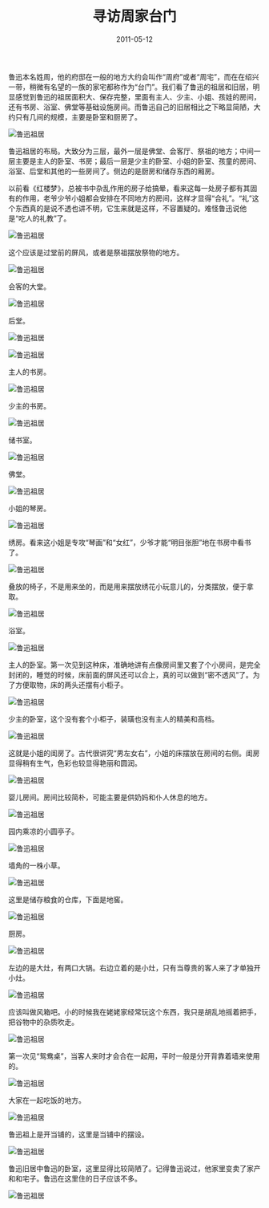 ﻿---
title: "寻访周家台门"
date: 2011-05-12
categories: 
  - "travels"
tags: 
  - "绍兴"
  - "鲁迅故里"
  - "鲁迅旧居"
  - "鲁迅祖居"
---

鲁迅本名姓周，他的府邸在一般的地方大约会叫作“周府”或者“周宅”，而在在绍兴一带，稍微有名望的一族的家宅都称作为“台门”。我们看了鲁迅的祖居和旧居，明显感觉到鲁迅的祖居面积大、保存完整，里面有主人、少主、小姐、孩娃的房间，还有书房、浴室、佛堂等基础设施房间。而鲁迅自己的旧居相比之下略显简陋，大约只有几间的规模，主要是卧室和厨房了。

![鲁迅祖居](/images/5712157287_554d0e5411_z.jpg)

鲁迅祖居的布局。大致分为三层，最外一层是佛堂、会客厅、祭祖的地方；中间一层主要是主人的卧室、书房；最后一层是少主的卧室、小姐的卧室、孩童的房间、浴室、后堂和其他的一些房间了。侧边的是厨房和储存东西的厢房。

以前看《红楼梦》，总被书中杂乱作用的房子给搞晕，看来这每一处房子都有其固有的作用，老爷少爷小姐都会安排在不同地方的房间，这样才显得“合礼”。“礼”这个东西真的是说不透也讲不明，它生来就是这样，不容置疑的。难怪鲁迅说他是“吃人的礼教”了。

![鲁迅祖居](/images/5712719188_859486469b_z.jpg)

这个应该是过堂前的屏风，或者是祭祖摆放祭物的地方。

![鲁迅祖居](/images/5712725670_97a7ebe459_z.jpg)

会客的大堂。

![鲁迅祖居](/images/5712719386_cf73856cc0_z.jpg)

后堂。

![鲁迅祖居](/images/5712158183_2362b03899_z.jpg)

![鲁迅祖居](/images/5712721506_991f75d684_z.jpg)

主人的书房。

![鲁迅祖居](/images/5712724940_00e6137a58_z.jpg)

少主的书房。

![鲁迅祖居](/images/5712722586_ff2d51bba8_z.jpg)

储书室。

![鲁迅祖居](/images/5712722330_c212c2dfa2_z.jpg)

佛堂。

![鲁迅祖居](/images/5712162929_d4ec52cc68_z.jpg)

小姐的琴房。

![鲁迅祖居](/images/5712161325_ec58e44ee3_z.jpg)

绣房。看来这小姐是专攻“琴画”和“女红”，少爷才能“明目张胆”地在书房中看书了。

![鲁迅祖居](/images/5712723696_c4b546f3e9_z.jpg)

叠放的椅子，不是用来坐的，而是用来摆放绣花小玩意儿的，分类摆放，便于拿取。

![鲁迅祖居](/images/5712724154_93f5b3bd8c_z.jpg)

浴室。

![鲁迅祖居](/images/5712161069_008fafb625_z.jpg)

主人的卧室。第一次见到这种床，准确地讲有点像房间里又套了个小房间，是完全封闭的，睡觉的时候，床前面的屏风还可以合上，真的可以做到“密不透风”了。为了方便取物，床的两头还摆有小柜子。

![鲁迅祖居](/images/5712725168_c21cc8c68e_z.jpg)

少主的卧室，这个没有套个小柜子，装璜也没有主人的精美和高档。

![鲁迅祖居](/images/5712159973_6b71de6054_z.jpg)

这就是小姐的闺房了。古代很讲究“男左女右”，小姐的床摆放在房间的右侧。闺房显得稍有生气，色彩也较显得艳丽和圆润。

![鲁迅祖居](/images/5712723498_c5f9b16659_z.jpg)

婴儿房间。房间比较简朴，可能主要是供奶妈和仆人休息的地方。

![鲁迅祖居](/images/5712721920_1d58bf155b_z.jpg)

园内乘凉的小圆亭子。

![鲁迅祖居](/images/5712720604_9983170bb1_z.jpg)

墙角的一株小草。

![鲁迅祖居](/images/5712160475_a6bb4b0d14_z.jpg)

这里是储存粮食的仓库，下面是地窖。

![鲁迅祖居](/images/5712159175_b970472da4_z.jpg)

厨房。

![鲁迅祖居](/images/5712158783_678906684a_z.jpg)

左边的是大灶，有两口大锅。右边立着的是小灶，只有当尊贵的客人来了才单独开小灶。

![鲁迅祖居](/images/5712158355_0cd3641ef6_z.jpg)

应该叫做风箱吧。小的时候我在姥姥家经常玩这个东西，我只是胡乱地摇着把手，把谷物中的杂质吹走。

![鲁迅祖居](/images/5712158627_dc5df2c039_z.jpg)

第一次见“鸳鸯桌”，当客人来时才会合在一起用，平时一般是分开背靠着墙来使用的。

![鲁迅祖居](/images/5712161575_5296d86244_z.jpg)

大家在一起吃饭的地方。

![鲁迅祖居](/images/5712162647_bf1ef9735b_z.jpg)

鲁迅祖上是开当铺的，这里是当铺中的摆设。

![鲁迅祖居](/images/5712721246_6bd2017aaa_z.jpg)

鲁迅旧居中鲁迅的卧室，这里显得比较简陋了。记得鲁迅说过，他家里变卖了家产和和宅子。鲁迅在这里住的日子应该不多。

![鲁迅祖居](/images/5712725848_8ae7a675f2_z.jpg)
